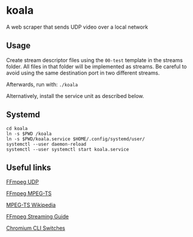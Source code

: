 # koala

A web scraper that sends UDP video over a local network

## Usage

Create stream descriptor files using the `00-test` template in the streams folder. All files in that folder will be implemented as streams. Be careful to avoid using the same destination port in two different streams.

Afterwards, run with: `./koala`

Alternatively, install the service unit as described below.

## Systemd

```
cd koala
ln -s $PWD /koala
ln -s $PWD/koala.service $HOME/.config/systemd/user/
systemctl --user daemon-reload
systemctl --user systemctl start koala.service
```

## Useful links

[FFmpeg UDP](http://underpop.online.fr/f/ffmpeg/help/examples-120.htm.gz)

[FFmpeg MPEG-TS](https://www.ffmpeg.org/ffmpeg-formats.html#mpegts-1)

[MPEG-TS Wikipedia](https://en.wikipedia.org/wiki/MPEG_transport_stream)

[FFmpeg Streaming Guide](https://trac.ffmpeg.org/wiki/StreamingGuide)

[Chromium CLI Switches](https://peter.sh/experiments/chromium-command-line-switches/)

